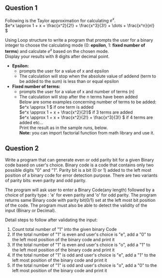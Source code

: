 ## Question 1
Following is the Taylor approximation for calculating $e^x$. <br>
$e^x \approx 1 + x + \frac{x^2}{2!} + \frac{x^3}{3!} + \dots + \frac{x^n}{n!} $ <br>

Using Loop structure to write a program that prompts the user for a binary integer to choose the calculating mode (0: **epsilon**, 1: **fixed number of terms**) and calculate $e^x$ based on the chosen mode.<br>
Display your results with 8 digits after decimal point.<br>
- **Epsilon:**
    - prompts the user for a value of x and epsilon
    - The calculation will stop when the absolute value of addend (term to be added to the sum) is less than or equal epsilon
- **Fixed number of terms:** 
    - prompts the user for a value of x and number of terms (n)
    - The calculation will stop after the n terms have been added <br>
Below are some examples concerning number of terms to be added:<br>
$e^x \approx 1 $       if one term is added<br>
$e^x \approx 1 + x + \frac{x^2}{2!}$ if 3 terms are added <br>
$e^x \approx 1 + x + \frac{x^2}{2!} + \frac{x^3}{3!} $ if 4 terms are added  etc... <br>
Print the result as in the sample runs, below.<br>
**Note:** you can import factorial function from math library and use it.

## Question 2
Write a program that can generate even or odd parity bit for a given Binary code based on user's choice. Binary code is a code that contains only two possible digits "0" and "1". Parity bit is a bit (0 or 1) added to the left most position of a binary code for error detection purpose. There are two variants of parity bits: even parity and odd parity. 

The program will ask user to enter a Binary Code(any length) followed by a choice of parity type : 'e' for even parity and 'o' for odd parity. The program returns same Binary code with parity bit(0/1) set at the left most bit position of the code. The program must also be able to detect the validity of the input (Binary or Decimal).

Detail steps to follow after validating the input:
1. Count total number of "1" into the given binary Code
2. If the total number of "1" is even and user's choice is "e", add a "0" to the left most position of the binary code and print it
3. If the total number of "1" is even and user's choice is "o", add a "1" to the left most position of the binary code and print it
4. If the total number of "1" is odd and user's choice is "e", add a "1" to the left most position of the binary code and print it
5. If the total number of "1" is odd and user's choice is "o", add a "0" to the left most position of the binary code and print it

